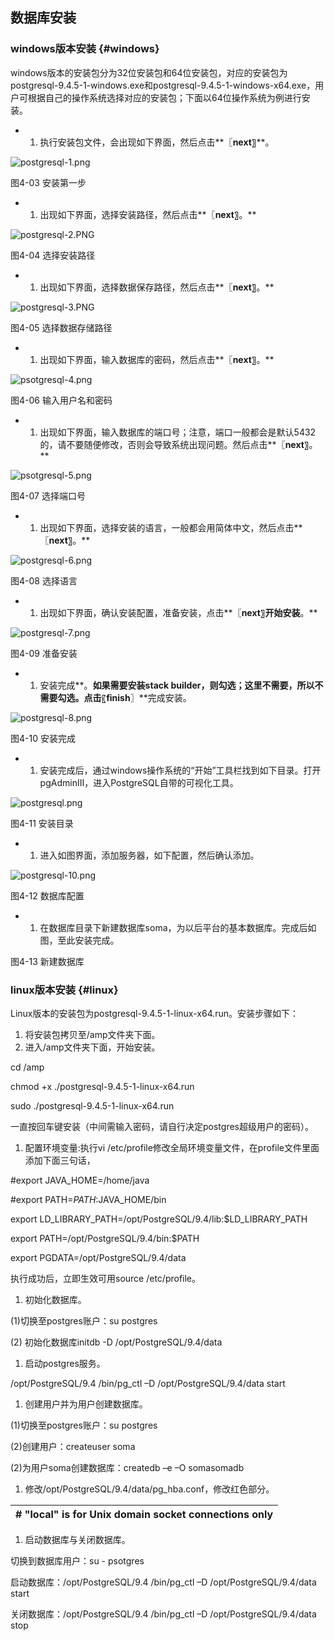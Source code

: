 ## 数据库安装

### windows版本安装 {#windows}

windows版本的安装包分为32位安装包和64位安装包，对应的安装包为postgresql-9.4.5-1-windows.exe和postgresql-9.4.5-1-windows-x64.exe，用户可根据自己的操作系统选择对应的安装包；下面以64位操作系统为例进行安装。

*   1.  执行安装包文件，会出现如下界面，然后点击**〖**next**〗**。

![postgresql-1.png](../assets/postgresql-1.png)

图4-03 安装第一步

*   1.  出现如下界面，选择安装路径，然后点击**〖**next**〗。**

![postgresql-2.PNG](../assets/postgresql-2png.png)

图4-04 选择安装路径

*   1.  出现如下界面，选择数据保存路径，然后点击**〖**next**〗。**

![postgresql-3.PNG](../assets/postgresql-3png.png)

图4-05 选择数据存储路径

*   1.  出现如下界面，输入数据库的密码，然后点击**〖**next**〗。**

![psotgresql-4.png](../assets/psotgresql-4.png)

图4-06 输入用户名和密码

*   1.  出现如下界面，输入数据库的端口号；注意，端口一般都会是默认5432的，请不要随便修改，否则会导致系统出现问题。然后点击**〖**next**〗。**

![psotgresql-5.png](../assets/psotgresql-5.png)

图4-07 选择端口号

*   1.  出现如下界面，选择安装的语言，一般都会用简体中文，然后点击**〖**next**〗。**

![postgresql-6.png](../assets/postgresql-6.png)

图4-08 选择语言

*   1.  出现如下界面，确认安装配置，准备安装，点击**〖**next**〗**开始安装**。**

![postgresql-7.png](../assets/postgresql-7.png)

图4-09 准备安装

*   1.  安装完成**。**如果需要安装stack builder，则勾选；这里不需要，所以不需要勾选。点击**〖**finish**〗**完成安装。

![postgresql-8.png](../assets/postgresql-8.png)

图4-10 安装完成

*   1.  安装完成后，通过windows操作系统的“开始”工具栏找到如下目录。打开pgAdminⅢ，进入PostgreSQL自带的可视化工具。

![postgresql.png](../assets/postgresql.png)

图4-11 安装目录

*   1.  进入如图界面，添加服务器，如下配置，然后确认添加。

![postgresql-10.png](../assets/postgresql-10.png)

图4-12 数据库配置

*   1.  在数据库目录下新建数据库soma，为以后平台的基本数据库。完成后如图，至此安装完成。

图4-13 新建数据库

### linux版本安装 {#linux}

Linux版本的安装包为postgresql-9.4.5-1-linux-x64.run。安装步骤如下：

1.  将安装包拷贝至/amp文件夹下面。
2.  进入/amp文件夹下面，开始安装。

cd /amp

chmod +x ./postgresql-9.4.5-1-linux-x64.run

sudo ./postgresql-9.4.5-1-linux-x64.run

一直按回车键安装（中间需输入密码，请自行决定postgres超级用户的密码）。

1.  配置环境变量:执行vi /etc/profile修改全局环境变量文件，在profile文件里面添加下面三句话，

#export JAVA_HOME=/home/java

#export PATH=$PATH:$JAVA_HOME/bin

export LD_LIBRARY_PATH=/opt/PostgreSQL/9.4/lib:$LD_LIBRARY_PATH

export PATH=/opt/PostgreSQL/9.4/bin:$PATH

export PGDATA=/opt/PostgreSQL/9.4/data

执行成功后，立即生效可用source /etc/profile。

1.  初始化数据库。

(1)切换至postgres账户：su postgres

(2) 初始化数据库initdb -D /opt/PostgreSQL/9.4/data

1.  启动postgres服务。

/opt/PostgreSQL/9.4 /bin/pg_ctl –D /opt/PostgreSQL/9.4/data start

1.  创建用户并为用户创建数据库。

(1)切换至postgres账户：su postgres

(2)创建用户：createuser soma

(2)为用户soma创建数据库：createdb –e –O somasomadb

1.  修改/opt/PostgreSQL/9.4/data/pg_hba.conf，修改红色部分。

| # "local" is for Unix domain socket connections only |
| --- |

1.  启动数据库与关闭数据库。

切换到数据库用户：su - psotgres

启动数据库：/opt/PostgreSQL/9.4 /bin/pg_ctl –D /opt/PostgreSQL/9.4/data start

关闭数据库：/opt/PostgreSQL/9.4 /bin/pg_ctl –D /opt/PostgreSQL/9.4/data stop